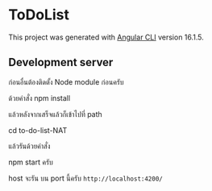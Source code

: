# ToDoList

This project was generated with [Angular CLI](https://github.com/angular/angular-cli) version 16.1.5.

## Development server

ก่อนอื่นต้องติดตั้ง Node module ก่อนครับ 

ด้วยคำสั่ง npm install

แล้วหลังจากเสร็จแล้วก็เข้าไปที่ path 

cd to-do-list-NAT

แล้วรันด้วยคำสั่ง 

npm start ครับ

host จะรัน บน port นี้ครับ `http://localhost:4200/`


